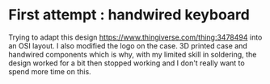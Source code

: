# First attempt : handwired keyboard

Trying to adapt this design https://www.thingiverse.com/thing:3478494 into an OSI layout.
I also modified the logo on the case.
3D printed case and handwired components which is why, with my limited skill in soldering, the design worked for a bit then stopped working and I don't really want to spend more time on this.
